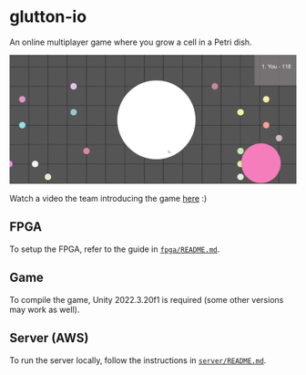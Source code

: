 # glutton-io

An online multiplayer game where you grow a cell in a Petri dish.

![Screenshot](images/screenshot.png)

Watch a video the team introducing the game [here](https://youtu.be/Cyrz-GboFE8) :)

## FPGA

To setup the FPGA, refer to the guide in [`fpga/README.md`](fpga/README.md).

## Game

To compile the game, Unity 2022.3.20f1 is required (some other versions may 
work as well). 

## Server (AWS)

To run the server locally, follow the instructions in 
[`server/README.md`](server/README.md).

